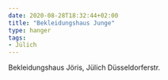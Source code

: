 ```yaml
---
date: 2020-08-28T18:32:44+02:00
title: "Bekleidungshaus Junge"
type: hanger
tags:
- Jülich
---
```

Bekleidungshaus Jöris, Jülich Düsseldorferstr.

